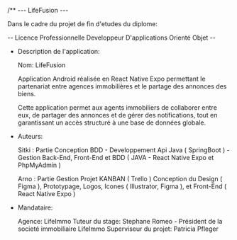 /**
         --- LifeFusion ---
 
  Dans le cadre du projet de fin d'etudes du diplome:
         
  -- Licence Professionnelle Developpeur D'applications Orienté Objet --
         
  * Description de l'application:

    Nom: LifeFusion

    Application Android réalisée en React Native Expo 
    permettant le partenariat entre agences immobilières
    et le partage des annonces des biens.

    Cette application permet aux agents immobiliers de collaborer entre eux,
    de partager des annonces et de gérer des notifications, 
    tout en garantissant un accès structuré à une base de données globale.
 
  * Auteurs:

    Sitki : Partie Conception BDD - Developpement Api Java ( SpringBoot ) - Gestion Back-End, Front-End et BDD ( JAVA - React Native Expo et PhpMyAdmin )

    Arno : Partie Gestion Projet KANBAN ( Trello ) Conception du Design ( Figma ), Prototypage, Logos, Icones ( Illustrator, Figma ), et Front-End ( React Native Expo )

  * Mandataire:

    Agence: LifeImmo
    Tuteur du stage: Stephane Romeo - Président de la societé immobiliaire LifeImmo
    Superviseur du projet: Patricia Pfleger
